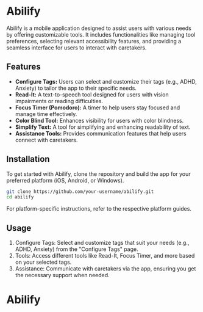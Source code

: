 # Abilify

Abilify is a mobile application designed to assist users with various needs by offering customizable tools. It includes functionalities like managing tool preferences, selecting relevant accessibility features, and providing a seamless interface for users to interact with caretakers.

## Features

- **Configure Tags:** Users can select and customize their tags (e.g., ADHD, Anxiety) to tailor the app to their specific needs.
- **Read-It:** A text-to-speech tool designed for users with vision impairments or reading difficulties.
- **Focus Timer (Pomodoro):** A timer to help users stay focused and manage time effectively.
- **Color Blind Tool:** Enhances visibility for users with color blindness.
- **Simplify Text:** A tool for simplifying and enhancing readability of text.
- **Assistance Tools:** Provides communication features that help users connect with caretakers.

## Installation

To get started with Abilify, clone the repository and build the app for your preferred platform (iOS, Android, or Windows).

```bash
git clone https://github.com/your-username/abilify.git
cd abilify
```
For platform-specific instructions, refer to the respective platform guides.

## Usage
1. Configure Tags: Select and customize tags that suit your needs (e.g., ADHD, Anxiety) from the "Configure Tags" page.
2. Tools: Access different tools like Read-It, Focus Timer, and more based on your selected tags.
3. Assistance: Communicate with caretakers via the app, ensuring you get the necessary support when needed.
# Abilify
